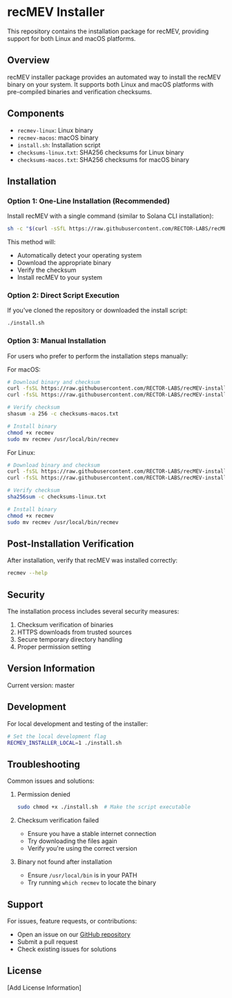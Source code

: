 # recMEV Installer

This repository contains the installation package for recMEV, providing support for both Linux and macOS platforms.

## Overview

recMEV installer package provides an automated way to install the recMEV binary on your system. It supports both Linux and macOS platforms with pre-compiled binaries and verification checksums.

## Components

- `recmev-linux`: Linux binary
- `recmev-macos`: macOS binary
- `install.sh`: Installation script
- `checksums-linux.txt`: SHA256 checksums for Linux binary
- `checksums-macos.txt`: SHA256 checksums for macOS binary

## Installation

### Option 1: One-Line Installation (Recommended)

Install recMEV with a single command (similar to Solana CLI installation):

```bash
sh -c "$(curl -sSfL https://raw.githubusercontent.com/RECTOR-LABS/recMEV-installer/master/install.sh)"
```

This method will:

- Automatically detect your operating system
- Download the appropriate binary
- Verify the checksum
- Install recMEV to your system

### Option 2: Direct Script Execution

If you've cloned the repository or downloaded the install script:

```bash
./install.sh
```

### Option 3: Manual Installation

For users who prefer to perform the installation steps manually:

For macOS:

```bash
# Download binary and checksum
curl -fsSL https://raw.githubusercontent.com/RECTOR-LABS/recMEV-installer/master/recmev-macos -o recmev
curl -fsSL https://raw.githubusercontent.com/RECTOR-LABS/recMEV-installer/master/checksums-macos.txt -o checksums-macos.txt

# Verify checksum
shasum -a 256 -c checksums-macos.txt

# Install binary
chmod +x recmev
sudo mv recmev /usr/local/bin/recmev
```

For Linux:

```bash
# Download binary and checksum
curl -fsSL https://raw.githubusercontent.com/RECTOR-LABS/recMEV-installer/master/recmev-linux -o recmev
curl -fsSL https://raw.githubusercontent.com/RECTOR-LABS/recMEV-installer/master/checksums-linux.txt -o checksums-linux.txt

# Verify checksum
sha256sum -c checksums-linux.txt

# Install binary
chmod +x recmev
sudo mv recmev /usr/local/bin/recmev
```

## Post-Installation Verification

After installation, verify that recMEV was installed correctly:

```bash
recmev --help
```

## Security

The installation process includes several security measures:

1. Checksum verification of binaries
2. HTTPS downloads from trusted sources
3. Secure temporary directory handling
4. Proper permission setting

## Version Information

Current version: master

## Development

For local development and testing of the installer:

```bash
# Set the local development flag
RECMEV_INSTALLER_LOCAL=1 ./install.sh
```

## Troubleshooting

Common issues and solutions:

1. Permission denied

   ```bash
   sudo chmod +x ./install.sh  # Make the script executable
   ```

2. Checksum verification failed

   - Ensure you have a stable internet connection
   - Try downloading the files again
   - Verify you're using the correct version

3. Binary not found after installation
   - Ensure `/usr/local/bin` is in your PATH
   - Try running `which recmev` to locate the binary

## Support

For issues, feature requests, or contributions:

- Open an issue on our [GitHub repository](https://github.com/RECTOR-LABS/recMEV-installer)
- Submit a pull request
- Check existing issues for solutions

## License

[Add License Information]
